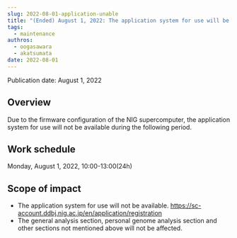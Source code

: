 ```yaml
---
slug: 2022-08-01-application-unable
title: "(Ended) August 1, 2022: The application system for use will be temporarily unavailable"
tags:
  - maintenance
authros:
  - oogasawara
  - akatsumata
date: 2022-08-01
---
```


Publication date: August 1, 2022

## Overview

Due to the firmware configuration of the NIG supercomputer, the application system for use will not be available during the following period.


## Work schedule

Monday, August 1, 2022, 10:00-13:00(24h)


## Scope of impact

- The application system for use will not be available. 
https://sc-account.ddbj.nig.ac.jp/en/application/registration
- The general analysis section, personal genome analysis section and other sections not mentioned above will not be affected.
